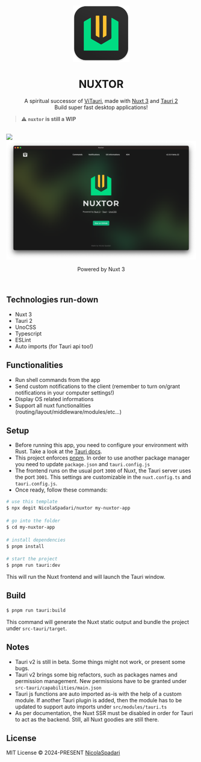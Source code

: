 <p align="center">
    <img width="150" src="./src/public/logo.png" alt="logo">
</p>
<h1 align="center">NUXTOR</h1>
<p align="center">
A spiritual successor of <a href="https://github.com/NicolaSpadari/vitauri">ViTauri</a>, made with <a href="https://nuxt.com">Nuxt 3</a> and <a href="https://v2.tauri.app">Tauri 2</a>
<br>
Build super fast desktop applications!
</p>

>**⚠️ `nuxtor` is still a WIP**

<br />

<img src="https://img.shields.io/github/license/NicolaSpadari/nuxtor" />

<br />

<div align="center">
<img src="./src/public/screenshot.png">
</div>

<p align="center">Powered by Nuxt 3</p>

<br />

## Technologies run-down

- Nuxt 3
- Tauri 2
- UnoCSS
- Typescript
- ESLint
- Auto imports (for Tauri api too!)

## Functionalities

- Run shell commands from the app
- Send custom notifications to the client (remember to turn on/grant notifications in your computer settings!)
- Display OS related informations
- Support all nuxt functionalities (routing/layout/middleware/modules/etc...)

## Setup

  - Before running this app, you need to configure your environment with Rust. Take a look at the [Tauri docs](https://v2.tauri.app/start/prerequisites).
  - This project enforces [pnpm](https://pnpm.io). In order to use another package manager you need to update `package.json` and `tauri.config.js`
  - The frontend runs on the usual port `3000` of Nuxt, the Tauri server uses the port `3001`. This settings are customizable in the `nuxt.config.ts` and `tauri.config.js`.
  - Once ready, follow these commands:

  ```sh
  # use this template
  $ npx degit NicolaSpadari/nuxtor my-nuxtor-app

  # go into the folder
  $ cd my-nuxtor-app

  # install dependencies
  $ pnpm install

  # start the project
  $ pnpm run tauri:dev
  ```

  This will run the Nuxt frontend and will launch the Tauri window.

## Build

  ```sh
  $ pnpm run tauri:build
  ```

This command will generate the Nuxt static output and bundle the project under `src-tauri/target`.

## Notes

- Tauri v2 is still in beta. Some things might not work, or present some bugs.
- Tauri v2 brings some big refactors, such as packages names and permission management. New permissions have to be granted under `src-tauri/capabilities/main.json`
- Tauri js functions are auto imported as-is with the help of a custom module. If another Tauri plugin is added, then the module has to be updated to support auto imports under `src/modules/tauri.ts`
- As per documentation, the Nuxt SSR must be disabled in order for Tauri to act as the backend. Still, all Nuxt goodies are still there.

## License

MIT License © 2024-PRESENT [NicolaSpadari](https://github.com/NicolaSpadari)
